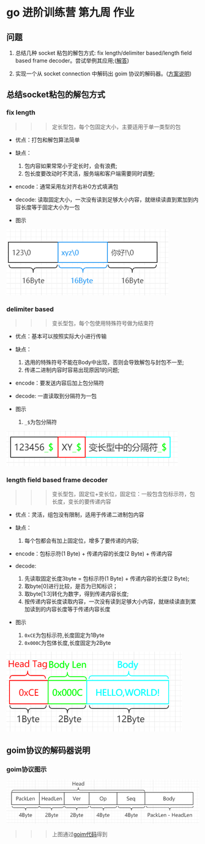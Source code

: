# go 进阶训练营 第九周 作业

## 问题

1. 总结几种 socket 粘包的解包方式: fix length/delimiter based/length field based frame decoder。尝试举例其应用;([解答](#总结socket粘包的解包方式))

2. 实现一个从 socket connection 中解码出 goim 协议的解码器。([方案说明](#goim协议的解码器说明))

## 总结socket粘包的解包方式

### fix length

>>>定长型包，每个包固定大小，主要适用于单一类型的包

- 优点：打包和解包算法简单

- 缺点：

    1. 包内容如果常常小于定长时，会有浪费;
    2. 包长度要改动时不灵活，服务端和客户端需要同时调整;

- encode：通常采用左对齐右补0方式填满包

- decode: 读取固定大小，一次没有读到足够大小内容，就继续读直到累加到内容长度等于固定大小为一包

- 图示

![fixLength](./img/fixLength.png)

### delimiter based

>>>变长型包，每个包使用特殊符号做为结束符

- 优点：基本可以按照实际大小进行传输

- 缺点：

    1. 选用的特殊符号不能在Body中出现，否则会导致解包与封包不一至;
    2. 传递二进制内容时容易出现原因1的问题;

- encode：要发送内容后加上包分隔符

- decode: 一直读取到分隔符为一包

- 图示

    1. `_$`为包分隔符

![delimiterBased](./img/delimiterBased.png)

### length field based frame decoder

>>>变长型包，固定位+变长位，固定位：一般包含包标示符，包长度，变长的要传递内容

- 优点：灵活，组包没有限制，适用于传递二进制包内容

- 缺点：

    1. 每个包都会有加上固定位，增多了要传递的内容;

- encode：包标示符(1 Byte) + 传递内容的长度(2 Byte) + 传递内容

- decode:

    1. 先读取固定长度3byte = 包标示符(1 Byte) + 传递内容的长度(2 Byte);
    2. 取byte[0]进行比较，是否为已知标识；
    3. 取byte[1:3]转化为数字，得到传递内容长度;
    4. 按传递内容长度读取内容，一次没有读到足够大小内容，就继续读直到累加读到的内容长度等于传递内容长度

- 图示

    1. `0xCE`为包标示符,长度固定为1Byte
    2. `0x000C`为包体长度,长度固定为2Byte

![lengthFieldBasedFrame](./img/lengthFieldBasedFrame.png)

## goim协议的解码器说明

### goim协议图示

![goim](./img/GoIM.png)

>>> 上图通过[goim代码](https://github.com/Terry-Mao/goim/blob/e742c99ad7/api/protocol/protocol.go)得到

